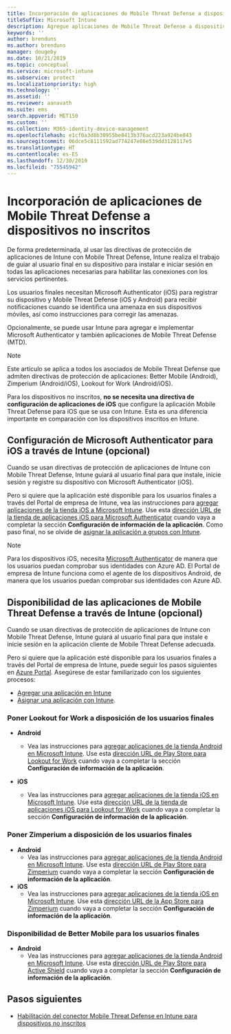 ```yaml
---
title: Incorporación de aplicaciones de Mobile Threat Defense a dispositivos no inscritos
titleSuffix: Microsoft Intune
description: Agregue aplicaciones de Mobile Threat Defense a dispositivos no inscritos por usuarios del dispositivo.
keywords: ''
author: brenduns
ms.author: brenduns
manager: dougeby
ms.date: 10/21/2019
ms.topic: conceptual
ms.service: microsoft-intune
ms.subservice: protect
ms.localizationpriority: high
ms.technology: ''
ms.assetid: ''
ms.reviewer: aanavath
ms.suite: ems
search.appverid: MET150
ms.custom: ''
ms.collection: M365-identity-device-management
ms.openlocfilehash: e1cf0a3d8b30955be8413b376acd223a924be843
ms.sourcegitcommit: 06dce5c8111592ad774247e86e539dd3128117e5
ms.translationtype: HT
ms.contentlocale: es-ES
ms.lasthandoff: 12/30/2019
ms.locfileid: "75545942"
---
```

# <a name="add-mobile-threat-defense-apps-to-unenrolled-devices"></a>Incorporación de aplicaciones de Mobile Threat Defense a dispositivos no inscritos

De forma predeterminada, al usar las directivas de protección de aplicaciones de Intune con Mobile Threat Defense, Intune realiza el trabajo de guiar al usuario final en su dispositivo para instalar e iniciar sesión en todas las aplicaciones necesarias para habilitar las conexiones con los servicios pertinentes.

Los usuarios finales necesitan Microsoft Authenticator (iOS) para registrar su dispositivo y Mobile Threat Defense (iOS y Android) para recibir notificaciones cuando se identifica una amenaza en sus dispositivos móviles, así como instrucciones para corregir las amenazas.

Opcionalmente, se puede usar Intune para agregar e implementar Microsoft Authenticator y también aplicaciones de Mobile Threat Defense (MTD).

> [!NOTE] 
> Este artículo se aplica a todos los asociados de Mobile Threat Defense que admiten directivas de protección de aplicaciones: Better Mobile (Android), Zimperium (Android/iOS), Lookout for Work (Android/iOS).
> 
> Para los dispositivos no inscritos, **no se necesita una directiva de configuración de aplicaciones de iOS** que configure la aplicación Mobile Threat Defense para iOS que se usa con Intune. Esta es una diferencia importante en comparación con los dispositivos inscritos en Intune. 

## <a name="configure-microsoft-authenticator-for-ios-via-intune-optional"></a>Configuración de Microsoft Authenticator para iOS a través de Intune (opcional)
Cuando se usan directivas de protección de aplicaciones de Intune con Mobile Threat Defense, Intune guiará al usuario final para que instale, inicie sesión y registre su dispositivo con Microsoft Authenticator (iOS).

Pero si quiere que la aplicación esté disponible para los usuarios finales a través del Portal de empresa de Intune, vea las instrucciones para [agregar aplicaciones de la tienda iOS a Microsoft Intune](../apps/store-apps-ios.md). Use esta [dirección URL de la tienda de aplicaciones iOS para Microsoft Authenticator](https://itunes.apple.com/us/app/microsoft-authenticator/id983156458?mt=8) cuando vaya a completar la sección **Configuración de información de la aplicación**. Como paso final, no se olvide de [asignar la aplicación a grupos con Intune](../apps/apps-deploy.md).

> [!NOTE] 
> Para los dispositivos iOS, necesita [Microsoft Authenticator](https://docs.microsoft.com/azure/multi-factor-authentication/end-user/microsoft-authenticator-app-how-to) de manera que los usuarios puedan comprobar sus identidades con Azure AD. El Portal de empresa de Intune funciona como el agente de los dispositivos Android, de manera que los usuarios puedan comprobar sus identidades con Azure AD.

## <a name="making-mobile-threat-defense-apps-available-via-intune-optional"></a>Disponibilidad de las aplicaciones de Mobile Threat Defense a través de Intune (opcional)
Cuando se usan directivas de protección de aplicaciones de Intune con Mobile Threat Defense, Intune guiará al usuario final para que instale e inicie sesión en la aplicación cliente de Mobile Threat Defense adecuada. 

Pero si quiere que la aplicación esté disponible para los usuarios finales a través del Portal de empresa de Intune, puede seguir los pasos siguientes en [Azure Portal](https://portal.azure.com/). Asegúrese de estar familiarizado con los siguientes procesos:

- [Agregar una aplicación en Intune](../apps/apps-add.md)
- [Asignar una aplicación con Intune](../apps/apps-deploy.md).

### <a name="making-lookout-for-work-available-to-end-users"></a>Poner Lookout for Work a disposición de los usuarios finales
- **Android**  
  - Vea las instrucciones para [agregar aplicaciones de la tienda Android en Microsoft Intune](../apps/store-apps-android.md). Use esta [dirección URL de Play Store para Lookout for Work](https://play.google.com/store/apps/details?id=com.lookout.enterprise) cuando vaya a completar la sección **Configuración de información de la aplicación**.

- **iOS**
  - Vea las instrucciones para [agregar aplicaciones de la tienda iOS en Microsoft Intune](../apps/store-apps-ios.md). Use esta [dirección URL de la tienda de aplicaciones iOS para Lookout for Work](https://itunes.apple.com/us/app/lookout-for-work/id997193468?mt=8) cuando vaya a completar la sección **Configuración de información de la aplicación**.

<!-- ### Making Symantec Endpoint Protection Mobile available to end users
- **Android**
  - See the instructions for [adding Android store apps to Microsoft Intune](../apps/store-apps-android.md). When completing the **Configure app information** section, use this [SEP Mobile app store URL](https://play.google.com/store/apps/details?id=com.skycure.skycure). For **Minimum operating system**, select **Android 4.0 (Ice Cream Sandwich)**.

- **iOS**
  - See the instructions for [adding iOS store apps to Microsoft Intune](../apps/store-apps-ios.md). Use this [SEP Mobile - App Store URL](https://itunes.apple.com/us/app/skycure/id695620821?mt=8) when completing the **Configure app information** section.

### Making Check Point SandBlast Mobile available to end users
- **Android**  
  - See the instructions for [adding Android store apps to Microsoft Intune](../apps/store-apps-android.md). Use this [Check Point SandBlast Mobile - Play Store URL](https://play.google.com/store/apps/details?id=com.lacoon.security.fox) when completing the **Configure app information** section. 

- **iOS**
  - See the instructions for [adding iOS store apps to Microsoft Intune](../apps/store-apps-ios.md). Use this [Check Point SandBlast Mobile - App Store URL](https://apps.apple.com/us/app/sandblast-mobile-protect/id1006390797) when completing the **Configure app information** section. -->

### <a name="making-zimperium-available-to-end-users"></a>Poner Zimperium a disposición de los usuarios finales
- **Android**
  - Vea las instrucciones para [agregar aplicaciones de la tienda Android en Microsoft Intune](../apps/store-apps-android.md). Use esta [dirección URL de Play Store para Zimperium](https://play.google.com/store/apps/details?id=com.zimperium.zips&hl=en) cuando vaya a completar la sección **Configuración de información de la aplicación**.
- **iOS**
  - Vea las instrucciones para [agregar aplicaciones de la tienda iOS en Microsoft Intune](../apps/store-apps-ios.md). Use esta [dirección URL de la App Store para Zimperium](https://itunes.apple.com/us/app/zimperium-zips/id1030924459?mt=8) cuando vaya a completar la sección **Configuración de información de la aplicación**.
 
<!-- ### Making Pradeo available to end users
- **Android**
  - See the instructions for [adding Android store apps to Microsoft Intune](../apps/store-apps-android.md). Use this [Pradeo - Play Store URL](https://play.google.com/store/apps/details?id=net.pradeo.service&hl=en_US) when completing the **Configure app information** section.

- **iOS**
  - See the instructions for [adding iOS store apps to Microsoft Intune](../apps/store-apps-ios.md). Use this [Pradeo - App Store URL](https://itunes.apple.com/us/app/pradeo-agent/id547979360?mt=8) when completing the **Configure app information** section. -->

### <a name="making-better-mobile-available-to-end-users"></a>Disponibilidad de Better Mobile para los usuarios finales 
- **Android**
  - Vea las instrucciones para [agregar aplicaciones de la tienda Android en Microsoft Intune](../apps/store-apps-android.md). Use esta [dirección URL de Play Store para Active Shield](https://play.google.com/store/apps/details?id=com.better.active.shield.enterprise) cuando vaya a completar la sección **Configuración de información de la aplicación**.
<!-- - **iOS**
  - See the instructions for [adding iOS store apps to Microsoft Intune](../apps/store-apps-ios.md). Use this [ActiveShield - App Store URL](https://itunes.apple.com/us/app/activeshield/id980234260?mt=8&uo=4) when completing the **Configure app information** section. -->

<!-- ### Making Sophos available to end users
- **Android**
  - See the instructions for [adding Android store apps to Microsoft Intune](../apps/store-apps-android.md). Use this [Sophos - Play Store URL](https://play.google.com/store/apps/details?id=com.sophos.smsec) when completing the **Configure app information** section.

- **iOS**
  - See the instructions for [adding iOS store apps to Microsoft Intune](../apps/store-apps-ios.md). Use this [ActiveShield - App Store URL](https://itunes.apple.com/us/app/sophos-mobile-security/id1086924662?mt=8) when completing the **Configure app information** section.

### Making Wandera available to end users
- **Android**
  - See the instructions for [adding Android store apps to Microsoft Intune](../apps/store-apps-android.md). Use this [Wandera Mobile - Play Store URL](https://play.google.com/store/apps/details?id=com.wandera.android) when completing the **Configure app information** section. For **Minimum operating system**, select **Android 5.0**.

- **iOS**
  - See the instructions for [adding iOS store apps to Microsoft Intune](../apps/store-apps-ios.md). Use this [Wandera Mobile - - App Store URL](https://itunes.apple.com/app/wandera/id605469330) when completing the **Configure app information** section. -->

## <a name="next-steps"></a>Pasos siguientes  

- [Habilitación del conector Mobile Threat Defense en Intune para dispositivos no inscritos](~/protect/mtd-enable-unenrolled-devices.md)

